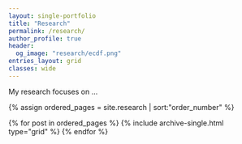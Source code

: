 ```yaml
---
layout: single-portfolio
title: "Research"
permalink: /research/
author_profile: true
header:
  og_image: "research/ecdf.png"
entries_layout: grid
classes: wide
---
```


My research focuses on ... 

<nbsp>

<!-- {% include base_path %} -->

{% assign ordered_pages = site.research | sort:"order_number" %}

{% for post in ordered_pages %}
  {% include archive-single.html type="grid" %}
{% endfor %}